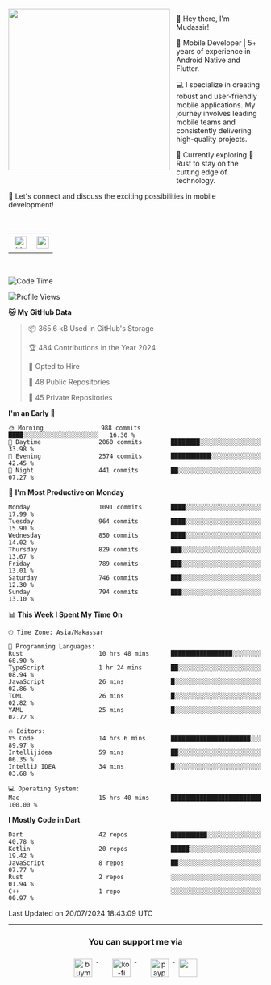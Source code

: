 <a href="https://lazycatlabs.com/" target="_blank">
<img 
  src="https://github-production-user-asset-6210df.s3.amazonaws.com/1531684/281783264-5b2e172d-feb8-40de-9846-a70379b758fb.png" 
  style="margin-top:20px;margin-right:13px;margin-bottom:20px"
  align="left" 
  height="320px"
/>
</a>
<br>
<p>
 👋 Hey there, I'm Mudassir!

🚀 Mobile Developer | 5+ years of experience in Android Native and Flutter.

💻 I specialize in creating robust and user-friendly mobile applications. My journey involves leading mobile teams and consistently delivering high-quality projects.

🌱 Currently exploring 🦀 Rust to stay on the cutting edge of technology.

🔗 Let's connect and discuss the exciting possibilities in mobile development!

<br>

<table style="border:none; border-collapse:collapse; cellspacing:0; cellpadding:0">
    <tr>
        <td>
           <a href="https://www.linkedin.com/in/lzyct/" target="_blank">
              <img src="https://github.com/ukieTux/ukieTux/blob/master/assets/linkedin.svg" alt="LinkedIn" style="vertical-align:top; margin:4px" height=24>
          </a>
        </td>
        <td>
           <a href = "https://www.upwork.com/freelancers/~01913209d41be922f1?viewMode=1">
              <img src="https://img.shields.io/badge/UpWork-6FDA44?logo=Upwork&logoColor=white" height=24/>
           </a>
        </td>
    </tr>
</table>

<br>

<!--START_SECTION:waka-->
![Code Time](http://img.shields.io/badge/Code%20Time-6%2C253%20hrs%2022%20mins-blue)

![Profile Views](http://img.shields.io/badge/Profile%20Views-0-blue)

**🐱 My GitHub Data** 

> 📦 365.6 kB Used in GitHub's Storage 
 > 
> 🏆 484 Contributions in the Year 2024
 > 
> 💼 Opted to Hire
 > 
> 📜 48 Public Repositories 
 > 
> 🔑 45 Private Repositories 
 > 
**I'm an Early 🐤** 

```text
🌞 Morning                988 commits         ████░░░░░░░░░░░░░░░░░░░░░   16.30 % 
🌆 Daytime                2060 commits        ████████░░░░░░░░░░░░░░░░░   33.98 % 
🌃 Evening                2574 commits        ███████████░░░░░░░░░░░░░░   42.45 % 
🌙 Night                  441 commits         ██░░░░░░░░░░░░░░░░░░░░░░░   07.27 % 
```
📅 **I'm Most Productive on Monday** 

```text
Monday                   1091 commits        ████░░░░░░░░░░░░░░░░░░░░░   17.99 % 
Tuesday                  964 commits         ████░░░░░░░░░░░░░░░░░░░░░   15.90 % 
Wednesday                850 commits         ████░░░░░░░░░░░░░░░░░░░░░   14.02 % 
Thursday                 829 commits         ███░░░░░░░░░░░░░░░░░░░░░░   13.67 % 
Friday                   789 commits         ███░░░░░░░░░░░░░░░░░░░░░░   13.01 % 
Saturday                 746 commits         ███░░░░░░░░░░░░░░░░░░░░░░   12.30 % 
Sunday                   794 commits         ███░░░░░░░░░░░░░░░░░░░░░░   13.10 % 
```


📊 **This Week I Spent My Time On** 

```text
🕑︎ Time Zone: Asia/Makassar

💬 Programming Languages: 
Rust                     10 hrs 48 mins      █████████████████░░░░░░░░   68.90 % 
TypeScript               1 hr 24 mins        ██░░░░░░░░░░░░░░░░░░░░░░░   08.94 % 
JavaScript               26 mins             █░░░░░░░░░░░░░░░░░░░░░░░░   02.86 % 
TOML                     26 mins             █░░░░░░░░░░░░░░░░░░░░░░░░   02.82 % 
YAML                     25 mins             █░░░░░░░░░░░░░░░░░░░░░░░░   02.72 % 

🔥 Editors: 
VS Code                  14 hrs 6 mins       ██████████████████████░░░   89.97 % 
Intellijidea             59 mins             ██░░░░░░░░░░░░░░░░░░░░░░░   06.35 % 
IntelliJ IDEA            34 mins             █░░░░░░░░░░░░░░░░░░░░░░░░   03.68 % 

💻 Operating System: 
Mac                      15 hrs 40 mins      █████████████████████████   100.00 % 
```

**I Mostly Code in Dart** 

```text
Dart                     42 repos            ██████████░░░░░░░░░░░░░░░   40.78 % 
Kotlin                   20 repos            █████░░░░░░░░░░░░░░░░░░░░   19.42 % 
JavaScript               8 repos             ██░░░░░░░░░░░░░░░░░░░░░░░   07.77 % 
Rust                     2 repos             ░░░░░░░░░░░░░░░░░░░░░░░░░   01.94 % 
C++                      1 repo              ░░░░░░░░░░░░░░░░░░░░░░░░░   00.97 % 
```




 Last Updated on 20/07/2024 18:43:09 UTC
<!--END_SECTION:waka-->



---
<h3 align="center">You can support me via</h3>
<p align="center">
  <a href="https://www.buymeacoffee.com/Lzyct" target="_blank">
    <img src="https://www.buymeacoffee.com/assets/img/guidelines/download-assets-sm-2.svg" alt="buymeacoffe" style="vertical-align:top; margin:8px" height="36">
  </a>&nbsp;&nbsp;&nbsp;&nbsp;
   <a href="https://ko-fi.com/Lzyct" target="_blank">
    <img src="https://help.ko-fi.com/system/photos/3604/0095/9793/logo_circle.png" alt="ko-fi" style="vertical-align:top; margin:8px" height="36">
  </a>&nbsp;&nbsp;&nbsp;&nbsp;
  <a href="https://paypal.me/ukieTux" target="_blank">
    <img src="https://blog.zoom.us/wp-content/uploads/2019/08/paypal.png" alt="paypal" style="vertical-align:top; margin:8px" height="36">
  </a>
  <a href="https://saweria.co/Lzyct" target="_blank">
   <img src="https://1.bp.blogspot.com/-7OuHSxaNk6A/X92QPg8L9kI/AAAAAAAAG0E/lUzKf_uuVP8jCqvXpA7juh_l-TfK2jnbwCLcBGAsYHQ/s16000/SAWERIA.webp" style="vertical-align:top; margin:8px" height="36">
  </a>
</p>
<br><br>
